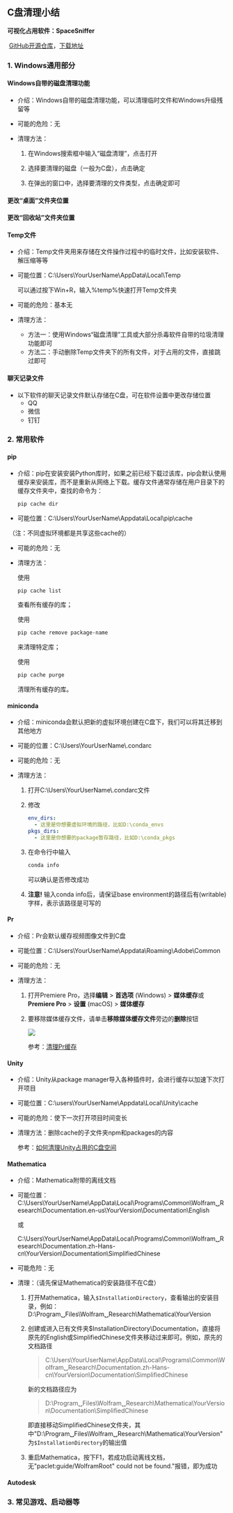 ## C盘清理小结

**可视化占用软件：SpaceSniffer**

​	[GitHub开源仓库](https://github.com/redtrillix/SpaceSniffer)，[下载地址](https://github.com/redtrillix/SpaceSniffer/releases)

### 1. Windows通用部分

#### Windows自带的磁盘清理功能

- 介绍：Windows自带的磁盘清理功能，可以清理临时文件和Windows升级残留等

- 可能的危险：无

- 清理方法：

  1. 在Windows搜索框中输入“磁盘清理”，点击打开

  2. 选择要清理的磁盘（一般为C盘），点击确定

  3. 在弹出的窗口中，选择要清理的文件类型，点击确定即可

#### 更改“桌面”文件夹位置

#### 更改“回收站”文件夹位置

#### Temp文件

- 介绍：Temp文件夹用来存储在文件操作过程中的临时文件，比如安装软件、解压缩等等

- 可能位置：C:\Users\YourUserName\AppData\Local\Temp

  可以通过按下Win+R，输入%temp%快速打开Temp文件夹

- 可能的危险：基本无
- 清理方法：
  - 方法一：使用Windows“磁盘清理”工具或大部分杀毒软件自带的垃圾清理功能即可
  - 方法二：手动删除Temp文件夹下的所有文件，对于占用的文件，直接跳过即可

#### 聊天记录文件

- 以下软件的聊天记录文件默认存储在C盘，可在软件设置中更改存储位置
  - QQ
  - 微信
  - 钉钉

### 2. 常用软件

#### pip

- 介绍：pip在安装安装Python库时，如果之前已经下载过该库，pip会默认使用缓存来安装库，而不是重新从网络上下载。缓存文件通常存储在用户目录下的缓存文件夹中，查找的命令为：

  ````bash
  pip cache dir
  ````

- 可能位置：C:\Users\YourUserName\Appdata\Local\pip\cache

​	（注：不同虚拟环境都是共享这些cache的）

- 可能的危险：无

- 清理方法：

  使用

  ```bash
  pip cache list
  ```

  查看所有缓存的库；

  使用

  ```bash
  pip cache remove package-name
  ```

  来清理特定库；

  使用

  ```bash
  pip cache purge
  ```

  清理所有缓存的库。

#### miniconda

- 介绍：miniconda会默认把新的虚拟环境创建在C盘下，我们可以将其迁移到其他地方

- 可能的位置：C:\Users\YourUserName\\.condarc

- 可能的危险：无

- 清理方法：

  1. 打开C:\Users\YourUserName\\.condarc文件

  2. 修改

     ```yaml
     env_dirs:
       - 这里是你想要虚拟环境的路径，比如D:\conda_envs
     pkgs_dirs:
       - 这里是你想要的package暂存路径，比如D:\conda_pkgs
     ```
  3. 在命令行中输入

     ```bash
     conda info
     ```
     可以确认是否修改成功

  4. **注意!** 输入conda info后，请保证base environment的路径后有(writable)字样，表示该路径是可写的
#### Pr

- 介绍：Pr会默认缓存视频图像文件到C盘

- 可能位置：C:\Users\YourUserName\Appdata\Roaming\Adobe\Common

- 可能的危险：无

- 清理方法：

  1. 打开Premiere Pro，选择**编辑** > **首选项** (Windows) > **媒体缓存**或 **Premiere Pro** > **设置** (macOS) > **媒体缓存**

  2. 要移除媒体缓存文件，请单击**移除媒体缓存文件**旁边的**删除**按钮

     ![](https://helpx-prod.scene7.com/is/image/HelpxProdLoc/clear_cache-9?$pjpeg$&jpegSize=300&wid=1600)

     参考：[清理Pr缓存](https://helpx.adobe.com/cn/premiere-pro/kb/clear-cache.html)

#### Unity

- 介绍：Unity从package manager导入各种插件时，会进行缓存以加速下次打开项目

- 可能位置：C:\users\YourUserName\Appdata\Local\Unity\cache

- 可能的危险：使下一次打开项目时间变长

- 清理方法：删除cache的子文件夹npm和packages的内容

  参考：[如何清理Unity占用的C盘空间](https://developer.unity.cn/projects/60f38b25edbc2a43884e6920)

#### Mathematica

- 介绍：Mathematica附带的离线文档

- 可能位置：C:\Users\YourUserName\AppData\Local\Programs\Common\Wolfram␣Research\Documentation.en-us\YourVersion\Documentation\English

  或

  C:\Users\YourUserName\AppData\Local\Programs\Common\Wolfram␣Research\Documentation.zh-Hans-cn\YourVersion\Documentation\SimplifiedChinese

- 可能危险：无

- 清理：（请先保证Mathematica的安装路径不在C盘）

  1. 打开Mathematica，输入`$InstallationDirectory`，查看输出的安装目录，例如：D:\Program␣Files\Wolfram␣Research\Mathematica\YourVersion

  2. 创建或进入已有文件夹$InstallationDirectory\Documentation，直接将原先的English或SimplifiedChinese文件夹移动过来即可。例如，原先的文档路径

     > C:\Users\YourUserName\AppData\Local\Programs\Common\Wolfram␣Research\Documentation.zh-Hans-cn\YourVersion\Documentation\SimplifiedChinese

     新的文档路径应为

     > D:\Program␣Files\Wolfram␣Research\Mathematica\YourVersion\Documentation\SimplifiedChinese

     即直接移动SimplifiedChinese文件夹，其中"D:\Program␣Files\Wolfram␣Research\Mathematica\YourVersion"为`$InstallationDirectory`的输出值

  3. 重启Mathematica，按下F1，若成功启动离线文档，无"paclet:guide/WolframRoot" could not be found."报错，即为成功

#### Autodesk

### 3. 常见游戏、启动器等

